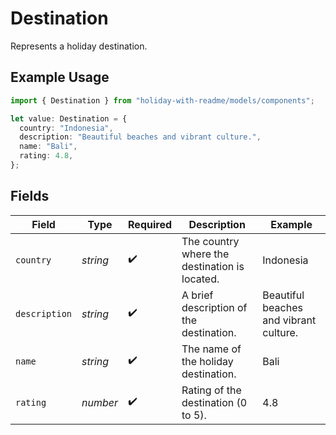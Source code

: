 # Destination

Represents a holiday destination.

## Example Usage

```typescript
import { Destination } from "holiday-with-readme/models/components";

let value: Destination = {
  country: "Indonesia",
  description: "Beautiful beaches and vibrant culture.",
  name: "Bali",
  rating: 4.8,
};
```

## Fields

| Field                                         | Type                                          | Required                                      | Description                                   | Example                                       |
| --------------------------------------------- | --------------------------------------------- | --------------------------------------------- | --------------------------------------------- | --------------------------------------------- |
| `country`                                     | *string*                                      | :heavy_check_mark:                            | The country where the destination is located. | Indonesia                                     |
| `description`                                 | *string*                                      | :heavy_check_mark:                            | A brief description of the destination.       | Beautiful beaches and vibrant culture.        |
| `name`                                        | *string*                                      | :heavy_check_mark:                            | The name of the holiday destination.          | Bali                                          |
| `rating`                                      | *number*                                      | :heavy_check_mark:                            | Rating of the destination (0 to 5).           | 4.8                                           |